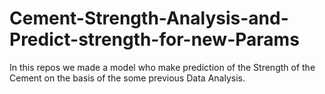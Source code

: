 # Cement-Strength-Analysis-and-Predict-strength-for-new-Params
In this repos we made a model who make prediction of the Strength of the Cement on the basis of the  some previous Data Analysis.
